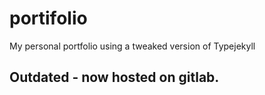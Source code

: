 # portifolio
My personal portfolio using a tweaked version of Typejekyll


## Outdated - now hosted on gitlab.
